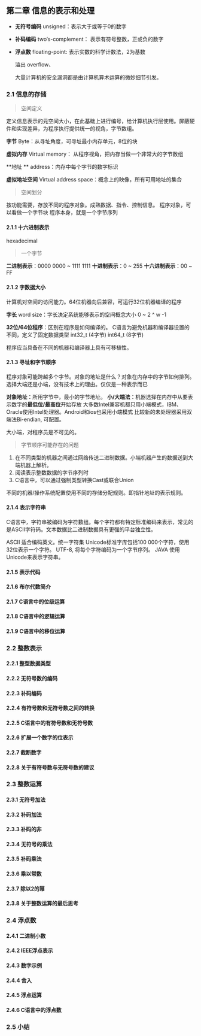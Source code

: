 ## 第二章 信息的表示和处理

- **无符号编码** unsigned：表示大于或等于0的数字

- **补码编码** two‘s-complement： 表示有符号整数，正或负的数字

- **浮点数** floating-point: 表示实数的科学计数法，2为基数

  溢出 overflow、

  大量计算机的安全漏洞都是由计算机算术运算的微妙细节引发。

### 2.1 信息的存储

> 空间定义

定义信息表示的元空间大小，在此基础上进行编号，给计算机执行层使用。屏蔽硬件和实现差异，为程序执行提供统一的视角，字节数组。

**字节** Byte：从寻址角度，可寻址最小内存单元，8位的块

**虚拟内存** Virtual memory： 从程序视角，把内存当做一个非常大的字节数组

**地址 ** address：内存中每个字节的数字标识

**虚拟地址空间** Virtual address space：概念上的映像，所有可用地址的集合

> 空间划分

按功能需要，存放不同的程序对象。成熟数据、指令、控制信息。
程序对象，可以看做一个字节块
程序本身，就是一个字节序列

#### 2.1.1  十六进制表示

hexadecimal 

> 一个字节

**二进制表示**：0000 0000 ~ 1111 1111
**十进制表示**：0 ~ 255
**十六进制表示**：00 ~ FF

#### 2.1.2 字数据大小

计算机对空间的访问能力。64位机器向后兼容，可运行32位机器编译的程序

**字长** word size：字长决定系统能够表示的空间概念大小 0 ~ 2 ^ w -1

**32位/64位程序**：区别在程序是如何编译的。
C语言为避免机器和编译器设置的不同，定义了固定数据类型 int32_t (4字节)  int64_t (8字节)

程序应当具备在不同的机器和编译器上具有可移植性。

#### 2.1.3 寻址和字节顺序

程序对象可能跨越多个字节。对象的地址是什么？对象在内存中的字节如何排列。选择大端还是小端，没有技术上的理由。仅仅是一种表示而已

**对象地址**：所用字节中，最小的字节地址。
**小/大端法**：机器选择在内存中从要表示数字的**最低位/最高位**开始存放
大多数Intel兼容机都只用小端模式，IBM、Oracle使用Intel处理器。Android和ios也采用小端模式
比较新的未处理器采用双端法Bi-endian, 可配置。

大小端，对程序员是不可见的。

> 字节顺序可能存在的问题

1. 在不同类型的机器之间通过网络传送二进制数据。小端机器产生的数据送到大端机器上解析。
2. 阅读表示整数数据的字节序列时
3. C语言中，可以通过强制类型转换Cast或联合Union 

不同的机器/操作系统配置使用不同的存储分配规则。即指针地址的表示规则。

#### 2.1.4 表示字符串

C语言中，字符串被编码为字符数组。每个字符都有特定标准编码来表示，常见的是ASCII字符码。文本数据比二进制数据具有更强的平台独立性。

ASCII 适合编码英文。统一字符集 Unicode标准字库包括100 000个字符，使用32位表示一个字符。
UTF-8, 将每个字符编码为一个字节序列。
JAVA 使用Unicode来表示字符串。

#### 2.1.5 表示代码

#### 2.1.6 布尔代数简介

#### 2.1.7 C语言中的位级运算

#### 2.1.8 C语言中的逻辑运算

#### 2.1.9 C语言中的移位运算

### 2.2 整数表示

#### 2.2.1 整型数据类型

#### 2.2.2 无符号数的编码

#### 2.2.3 补码编码

#### 2.2.4 有符号数和无符号数之间的转换

#### 2.2.5 C语言中的有符号数和无符号数

#### 2.2.6 扩展一个数字的位表示

#### 2.2.7 截断数字

#### 2.2.8 关于有符号数与无符号数的建议

### 2.3 整数运算

#### 2.3.1 无符号加法

#### 2.3.2 补码加法

#### 2.3.3 补码的非

#### 2.3.4 无符号的乘法

#### 2.3.5 补码乘法

#### 2.3.6 乘以常数

#### 2.3.7 除以2的幂

#### 2.3.8 关于整数运算的最后思考

### 2.4 浮点数

#### 2.4.1 二进制小数

#### 2.4.2 IEEE浮点表示

#### 2.4.3 数字示例

#### 2.4.4 舍入

#### 2.4.5 浮点运算

#### 2.4.6 C语言中的浮点数

### 2.5 小结



